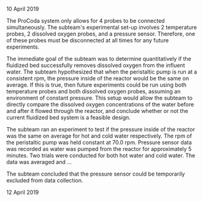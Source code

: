 10 April 2019

The ProCoda system only allows for 4 probes to be connected simultaneously. The subteam's experimental set-up involves 2 temperature probes, 2 dissolved oxygen probes, and a pressure sensor. Therefore, one of these probes must be disconnected at all times for any future experiments.

The immediate goal of the subteam was to determine quantitatively if the fluidized bed successfully removes dissolved oxygen from the influent water. The subteam hypothesized that when the peristaltic pump is run at a consistent rpm, the pressure inside of the reactor would be the same on average. If this is true, then future experiments could be run using both temperature probes and both dissolved oxygen probes, assuming an environment of constant pressure. This setup would allow the subteam to directly compare the dissolved oxygen concentrations of the water before and after it flowed through the reactor, and conclude whether or not the current fluidized bed system is a feasible design.

The subteam ran an experiment to test if the pressure inside of the reactor was the same on average for hot and cold water respectively. The rpm of the peristaltic pump was held constant at 70.0 rpm. Pressure sensor data was recorded as water was pumped from the reactor for approximately 5 minutes. Two trials were conducted for both hot water and cold water. The data was averaged and ...

The subteam concluded that the pressure sensor could be temporarily excluded from data collection. 

































12 April 2019

